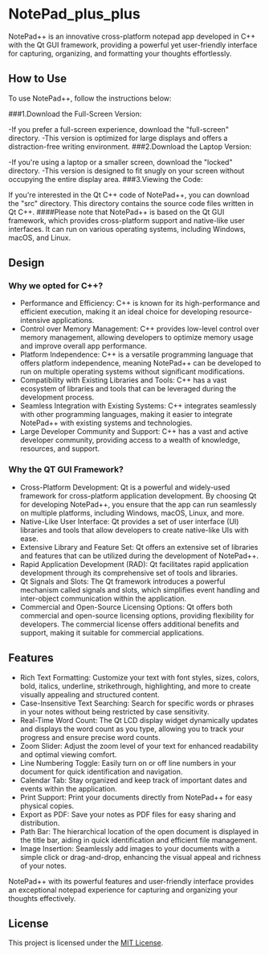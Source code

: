 # NotePad_plus_plus
NotePad++ is an innovative cross-platform notepad app developed in C++ with the Qt GUI framework, providing a powerful yet user-friendly interface for capturing, organizing, and formatting your thoughts effortlessly.

## How to Use
To use NotePad++, follow the instructions below:

###1.Download the Full-Screen Version:

-If you prefer a full-screen experience, download the "full-screen" directory.
-This version is optimized for large displays and offers a distraction-free writing environment.
###2.Download the Laptop Version:

-If you're using a laptop or a smaller screen, download the "locked" directory.
-This version is designed to fit snugly on your screen without occupying the entire display area.
###3.Viewing the Code:

If you're interested in the Qt C++ code of NotePad++, you can download the "src" directory.
This directory contains the source code files written in Qt C++.
####Please note that NotePad++ is based on the Qt GUI framework, which provides cross-platform support and native-like user interfaces. It can run on various operating systems, including Windows, macOS, and Linux.

## Design

### Why we opted for C++?

- Performance and Efficiency: C++ is known for its high-performance and efficient execution, making it an ideal choice for developing resource-intensive applications.
- Control over Memory Management: C++ provides low-level control over memory management, allowing developers to optimize memory usage and improve overall app performance.
- Platform Independence: C++ is a versatile programming language that offers platform independence, meaning NotePad++ can be developed to run on multiple operating systems without significant modifications.
- Compatibility with Existing Libraries and Tools: C++ has a vast ecosystem of libraries and tools that can be leveraged during the development process.
- Seamless Integration with Existing Systems: C++ integrates seamlessly with other programming languages, making it easier to integrate NotePad++ with existing systems and technologies.
- Large Developer Community and Support: C++ has a vast and active developer community, providing access to a wealth of knowledge, resources, and support.

### Why the QT GUI Framework?

- Cross-Platform Development: Qt is a powerful and widely-used framework for cross-platform application development. By choosing Qt for developing NotePad++, you ensure that the app can run seamlessly on multiple platforms, including Windows, macOS, Linux, and more.
- Native-Like User Interface: Qt provides a set of user interface (UI) libraries and tools that allow developers to create native-like UIs with ease.
- Extensive Library and Feature Set: Qt offers an extensive set of libraries and features that can be utilized during the development of NotePad++.
- Rapid Application Development (RAD): Qt facilitates rapid application development through its comprehensive set of tools and libraries.
- Qt Signals and Slots: The Qt framework introduces a powerful mechanism called signals and slots, which simplifies event handling and inter-object communication within the application.
- Commercial and Open-Source Licensing Options: Qt offers both commercial and open-source licensing options, providing flexibility for developers. The commercial license offers additional benefits and support, making it suitable for commercial applications.

## Features

- Rich Text Formatting: Customize your text with font styles, sizes, colors, bold, italics, underline, strikethrough, highlighting, and more to create visually appealing and structured content.
- Case-Insensitive Text Searching: Search for specific words or phrases in your notes without being restricted by case sensitivity.
- Real-Time Word Count: The Qt LCD display widget dynamically updates and displays the word count as you type, allowing you to track your progress and ensure precise word counts.
- Zoom Slider: Adjust the zoom level of your text for enhanced readability and optimal viewing comfort.
- Line Numbering Toggle: Easily turn on or off line numbers in your document for quick identification and navigation.
- Calendar Tab: Stay organized and keep track of important dates and events within the application.
- Print Support: Print your documents directly from NotePad++ for easy physical copies.
- Export as PDF: Save your notes as PDF files for easy sharing and distribution.
- Path Bar: The hierarchical location of the open document is displayed in the title bar, aiding in quick identification and efficient file management.
- Image Insertion: Seamlessly add images to your documents with a simple click or drag-and-drop, enhancing the visual appeal and richness of your notes.

NotePad++ with its powerful features and user-friendly interface provides an exceptional notepad experience for capturing and organizing your thoughts effectively.

## License

This project is licensed under the [MIT License](LICENSE).
